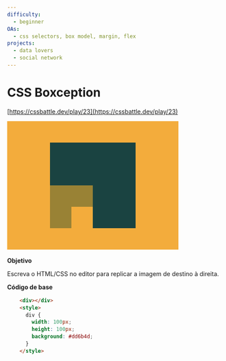 ```yaml
---
difficulty:
  - beginner
OAs:
  - css selectors, box model, margin, flex
projects:
  - data lovers
  - social network
---
```


# CSS Boxception

[https://cssbattle.dev/play/23](https://cssbattle.dev/play/23)

![](css_boxception.png)

__Objetivo__

Escreva o HTML/CSS no editor para replicar a imagem de destino à direita. 

__Código de base__

```html
    <div></div>
    <style>
      div {
        width: 100px;
        height: 100px;
        background: #dd6b4d;
      }
    </style>
```
